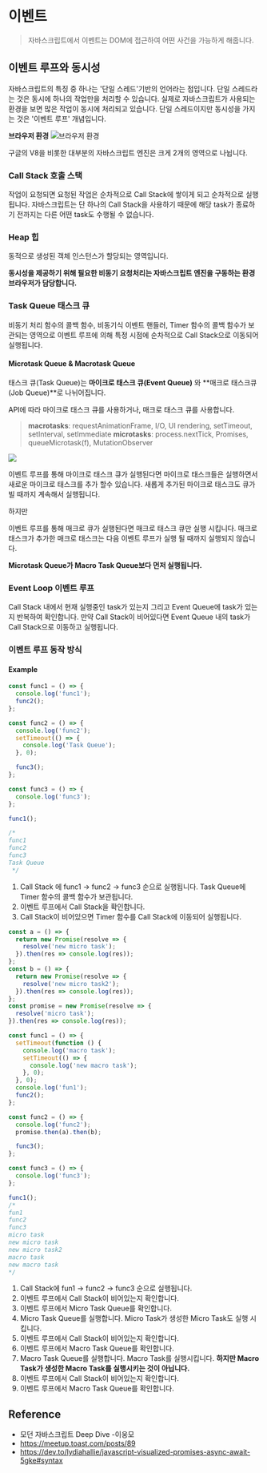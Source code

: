# 이벤트

> 자바스크립트에서 이벤트는 DOM에 접근하여 어떤 사건을 가능하게 해줍니다.

## 이벤트 루프와 동시성

자바스크립트의 특징 중 하나는 '단일 스레드'기반의 언어라는 점입니다.
단일 스레드라는 것은 동시에 하나의 작업만을 처리할 수 있습니다.
실제로 자바스크립트가 사용되는 환경을 보면 많은 작업이 동시에 처리되고 있습니다.
단일 스레드이지만 동시성을 가지는 것은 '이벤트 루프' 개념입니다.

**브라우저 환경**
![브라우저 환경](https://image.toast.com/aaaadh/real/2018/techblog/b1493856379d11e69c16a9a4cf841567.png)

구글의 V8을 비롯한 대부분의 자바스크립트 엔진은 크게 2개의 영역으로 나뉩니다.

### Call Stack 호출 스택

작업이 요청되면 요청된 작업은 순차적으로 Call Stack에 쌓이게 되고 순차적으로 실행됩니다.
자바스크립트는 단 하나의 Call Stack을 사용하기 때문에 해당 task가 종료하기 전까지는 다른 어떤 task도 수행될 수 없습니다.

### Heap 힙

동적으로 생성된 객체 인스턴스가 할당되는 영역입니다.

**동시성을 제공하기 위해 필요한 비동기 요청처리는 자바스크립트 엔진을 구동하는 환경 브라우저가 담당합니다.**

### Task Queue 태스크 큐

비동기 처리 함수의 콜백 함수, 비동기식 이벤트 핸들러, Timer 함수의 콜백 함수가 보관되는 영역으로 이벤트 루프에 의해 특정 시점에 순차적으로 Call Stack으로 이동되어 실행됩니다.

#### Microtask Queue & Macrotask Queue

태스크 큐(Task Queue)는 **마이크로 태스크 큐(Event Queue)** 와 **매크로 태스크큐(Job Queue)**로 나뉘어집니다.

API에 따라 마이크로 태스크 큐를 사용하거나, 매크로 태스크 큐를 사용합니다.

> **macrotasks**: requestAnimationFrame, I/O, UI rendering, setTimeout, setInterval, setImmediate
> **microtasks**: process.nextTick, Promises, queueMicrotask(f), MutationObserver

![](https://dev-to-uploads.s3.amazonaws.com/i/42eatw03fcha0e1qcrf0.gif)

이벤트 루프를 통해 마이크로 태스크 큐가 실행된다면 마이크로 태스크들은 실행하면서 새로운 마이크로 태스크를 추가 할수 있습니다.
새롭게 추가된 마이크로 태스크도 큐가 빌 때까지 계속해서 실행됩니다.

하지만

이벤트 루프를 통해 매크로 큐가 실행된다면 매크로 태스크 큐만 실행 시킵니다.
매크로 태스크가 추가한 매크로 태스크는 다음 이벤트 루프가 실행 될 때까지 실행되지 않습니다.

**Microtask Queue가 Macro Task Queue보다 먼저 실행됩니다.**

### Event Loop 이벤트 루프

Call Stack 내에서 현재 실행중인 task가 있는지 그리고 Event Queue에 task가 있는지 반복하여 확인합니다. 만약 Call Stack이 비어있다면 Event Queue 내의 task가 Call Stack으로 이동하고 실행됩니다.

### 이벤트 루프 동작 방식

#### Example

```js
const func1 = () => {
  console.log('func1');
  func2();
};

const func2 = () => {
  console.log('func2');
  setTimeout(() => {
    console.log('Task Queue');
  }, 0);

  func3();
};

const func3 = () => {
  console.log('func3');
};

func1();

/*
func1
func2
func3
Task Queue
 */
```

1. Call Stack 에 func1 -> func2 -> func3 순으로 실행됩니다. Task Queue에 Timer 함수의 콜백 함수가 보관됩니다.
2. 이벤트 루프에서 Call Stack을 확인합니다.
3. Call Stack이 비어있으면 Timer 함수를 Call Stack에 이동되어 실행됩니다.

```js
const a = () => {
  return new Promise(resolve => {
    resolve('new micro task');
  }).then(res => console.log(res));
};
const b = () => {
  return new Promise(resolve => {
    resolve('new micro task2');
  }).then(res => console.log(res));
};
const promise = new Promise(resolve => {
  resolve('micro task');
}).then(res => console.log(res));

const func1 = () => {
  setTimeout(function () {
    console.log('macro task');
    setTimeout(() => {
      console.log('new macro task');
    }, 0);
  }, 0);
  console.log('fun1');
  func2();
};

const func2 = () => {
  console.log('func2');
  promise.then(a).then(b);

  func3();
};

const func3 = () => {
  console.log('func3');
};

func1();
/*
fun1
func2
func3
micro task
new micro task
new micro task2
macro task
new macro task
*/
```

1. Call Stack에 fun1 -> func2 -> func3 순으로 실행됩니다.
2. 이벤트 루프에서 Call Stack이 비어있는지 확인합니다.
3. 이벤트 루프에서 Micro Task Queue를 확인합니다.
4. Micro Task Queue를 실행합니다. Micro Task가 생성한 Micro Task도 실행 시킵니다.
5. 이벤트 루프에서 Call Stack이 비어있는지 확인합니다.
6. 이벤트 루프에서 Macro Task Queue를 확인합니다.
7. Macro Task Queue를 실행합니다. Macro Task를 실행시킵니다.
   **하지만 Macro Task가 생성한 Macro Task를 실행시키는 것이 아닙니다.**
8. 이벤트 루프에서 Call Stack이 비어있는지 확인합니다.
9. 이벤트 루프에서 Macro Task Queue를 확인합니다.

## Reference

- 모던 자바스크립트 Deep Dive -이웅모
- https://meetup.toast.com/posts/89
- https://dev.to/lydiahallie/javascript-visualized-promises-async-await-5gke#syntax
